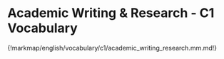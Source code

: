 # Academic Writing & Research - C1 Vocabulary

{!markmap/english/vocabulary/c1/academic_writing_research.mm.md!}
